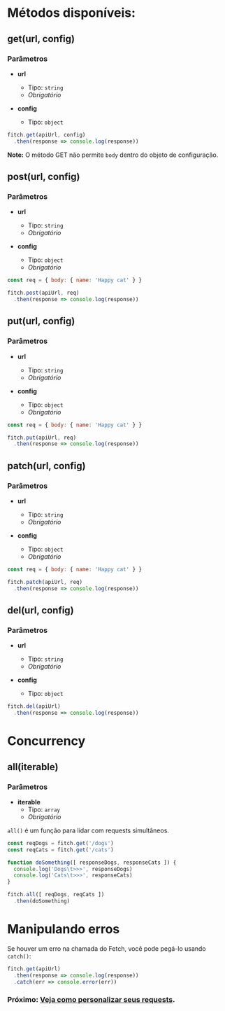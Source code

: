 # Métodos disponíveis:

## **get(url, config)**
### Parâmetros
- **url**
  - Tipo: `string`
  - *Obrigatório*

- **config**
  - Tipo: `object`

```js
fitch.get(apiUrl, config)
  .then(response => console.log(response))
```

**Note:** O método GET  não permite `body` dentro do objeto de configuração.

## **post(url, config)**
### Parâmetros
- **url**
  - Tipo: `string`
  - *Obrigatório*

- **config**
  - Tipo: `object`
  - *Obrigatório*

```js
const req = { body: { name: 'Happy cat' } }

fitch.post(apiUrl, req)
  .then(response => console.log(response))
```

## **put(url, config)**
### Parâmetros
- **url**
  - Tipo: `string`
  - *Obrigatório*

- **config**
  - Tipo: `object`
  - *Obrigatório*

```js
const req = { body: { name: 'Happy cat' } }

fitch.put(apiUrl, req)
  .then(response => console.log(response))
```

## **patch(url, config)**
### Parâmetros
- **url**
  - Tipo: `string`
  - *Obrigatório*

- **config**
  - Tipo: `object`
  - *Obrigatório*

```js
const req = { body: { name: 'Happy cat' } }

fitch.patch(apiUrl, req)
  .then(response => console.log(response))
```

## **del(url, config)**
### Parâmetros
- **url**
  - Tipo: `string`
  - *Obrigatório*

- **config**
  - Tipo: `object`

```js
fitch.del(apiUrl)
  .then(response => console.log(response))
```

# Concurrency

## **all(iterable)**
### Parâmetros
- **iterable**
  - Tipo: `array`
  - *Obrigatório*

`all()` é um função para lidar com requests simultâneos.

```js
const reqDogs = fitch.get('/dogs')
const reqCats = fitch.get('/cats')

function doSomething([ responseDogs, responseCats ]) {
  console.log('Dogs\t>>>', responseDogs)
  console.log('Cats\t>>>', responseCats)
}

fitch.all([ reqDogs, reqCats ])
  .then(doSomething)
```


# Manipulando erros
Se houver um erro na chamada do Fetch, você pode pegá-lo usando `catch()`:

```js
fitch.get(apiUrl)
  .then(response => console.log(response))
  .catch(err => console.error(err))
```

### **Próximo: [Veja como personalizar seus requests](https://github.com/raphaelpor/fitch.js/blob/master/docs_pt-br/Config.md).**
